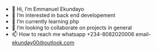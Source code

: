 - 👋 Hi, I’m Emmanuel Ekundayo
- 👀 I’m interested in back end developement
- 🌱 I’m currently learning php
- 💞️ I’m looking to collaborate on projects in general
- 📫 How to reach me
whatsapp
+234-8082020006
email- ekunday00@outlook.com 

<!---
EmmanuelEkundayo/EmmanuelEkundayo is a ✨ special ✨ repository because its `README.md` (this file) appears on your GitHub profile.
You can click the Preview link to take a look at your changes.
--->
